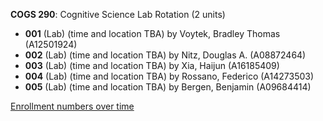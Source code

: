 **COGS 290**: Cognitive Science Lab Rotation (2 units)

- **001** (Lab) (time and location TBA) by Voytek, Bradley Thomas (A12501924)
- **002** (Lab) (time and location TBA) by Nitz, Douglas A. (A08872464)
- **003** (Lab) (time and location TBA) by Xia, Haijun (A16185409)
- **004** (Lab) (time and location TBA) by Rossano, Federico (A14273503)
- **005** (Lab) (time and location TBA) by Bergen, Benjamin (A09684414)

[Enrollment numbers over time](./COGS290.tsv)
